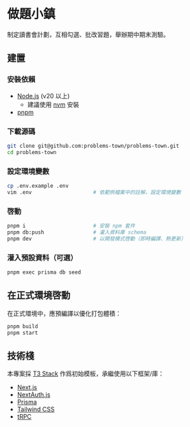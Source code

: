 # 做題小鎮

制定讀書會計劃，互相勾選、批改習題，舉辦期中期末測驗。

## 建置

### 安裝依賴

- [Node.js](https://nodejs.org/en/download) (v20 以上)
    - 建議使用 [nvm](https://nodejs.org/en/download/package-manager#nvm) 安裝
- [pnpm](https://pnpm.io/installation)

### 下載源碼
``` sh
git clone git@github.com:problems-town/problems-town.git
cd problems-town
```

### 設定環境變數

``` sh
cp .env.example .env
vim .env                    # 依範例檔案中的註解，設定環境變數
```

### 啓動
``` sh
pnpm i                      # 安裝 npm 套件
pnpm db:push                # 灌入資料庫 schema
pnpm dev                    # 以開發模式啓動（即時編譯、熱更新）
```

### 灌入預設資料（可選）
``` sh
pnpm exec prisma db seed
```

## 在正式環境啓動
在正式環境中，應預編譯以優化打包體積：
``` sh
pnpm build
pnpm start
```


## 技術棧

本專案採 [T3 Stack](https://create.t3.gg/) 作爲初始模板，承繼使用以下框架/庫：

- [Next.js](https://nextjs.org)
- [NextAuth.js](https://next-auth.js.org)
- [Prisma](https://prisma.io)
- [Tailwind CSS](https://tailwindcss.com)
- [tRPC](https://trpc.io)
